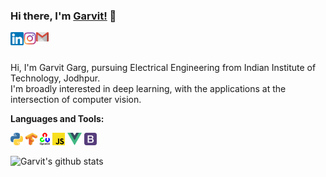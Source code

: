 ### Hi there, I'm [Garvit!](https://garvit-32.github.io) 👋


<a href="https://www.linkedin.com/in/garvit-garg-6a3248197/">
  <img align="left" alt="Garvit Garg | Linkedin" width="21px" src="https://github.com/Garvit-32/Garvit-32/blob/master/assests/linkedin.png" />
</a>
<a href="https://www.instagram.com/g_a_r_v_it/">
  <img align="left" alt="Garvit Garg | Instagram" width="20px" src="https://github.com/Garvit-32/Garvit-32/blob/master/assests/instagram.png" />
</a>
<a href="mailto:garg.11@iitj.ac.in">
  <img align="left" alt="Garvit Garg | Gmail" width="20px" src="https://github.com/Garvit-32/Garvit-32/blob/master/assests/gmail.png" />
</a>
<br/>
&nbsp;



Hi, I'm Garvit Garg, pursuing Electrical Engineering from Indian Institute of Technology, Jodhpur.
<br/>
I'm broadly interested in deep learning, with the applications at the intersection of computer vision. 



**Languages and Tools:**

<code><img height="20" src="https://github.com/Garvit-32/Garvit-32/blob/master/assests/python.png"></code>
<code><img height="20" src="https://github.com/Garvit-32/Garvit-32/blob/master/assests/tensorflow.png"></code>
<code><img height="20" src="https://github.com/Garvit-32/Garvit-32/blob/master/assests/opencv.png"></code>
<code><img height="20" src="https://github.com/Garvit-32/Garvit-32/blob/master/assests/javascript.png"></code>
<code><img height="20" src="https://github.com/Garvit-32/Garvit-32/blob/master/assests/vue.png"></code>
<code><img height="20" src="https://github.com/Garvit-32/Garvit-32/blob/master/assests/bootstrap.png"></code>

![Garvit's github stats](https://github-readme-stats.vercel.app/api?username=garvit-32&show_icons=true&title_color=fff&icon_color=7510F7&text_color=daf7dc&bg_color=151515)
